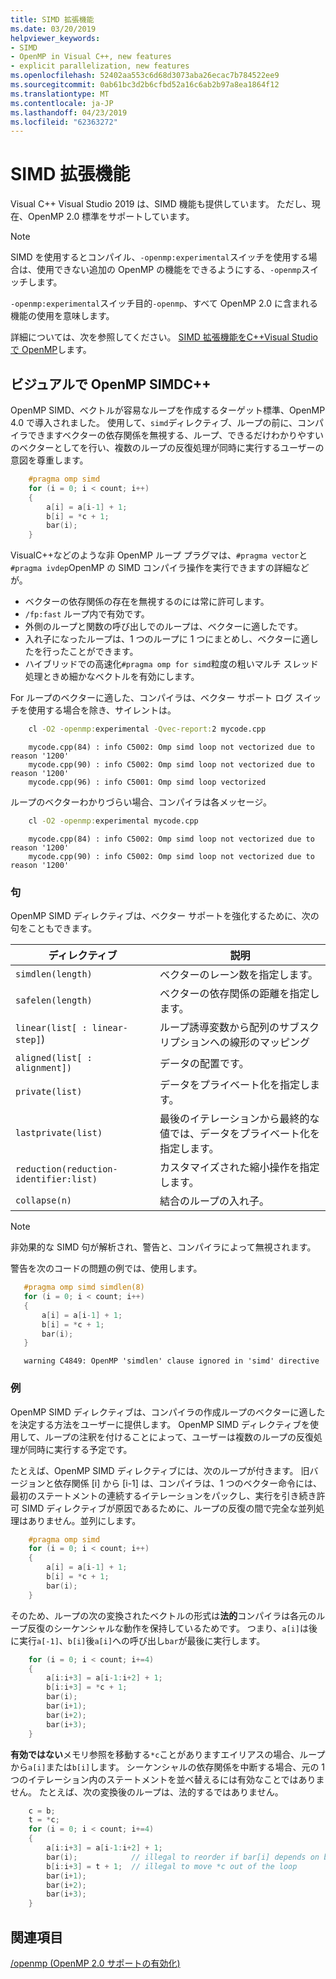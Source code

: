 ```yaml
---
title: SIMD 拡張機能
ms.date: 03/20/2019
helpviewer_keywords:
- SIMD
- OpenMP in Visual C++, new features
- explicit parallelization, new features
ms.openlocfilehash: 52402aa553c6d68d3073aba26ecac7b784522ee9
ms.sourcegitcommit: 0ab61bc3d2b6cfbd52a16c6ab2b97a8ea1864f12
ms.translationtype: MT
ms.contentlocale: ja-JP
ms.lasthandoff: 04/23/2019
ms.locfileid: "62363272"
---
```

# <a name="simd-extension"></a>SIMD 拡張機能

Visual C++ Visual Studio 2019 は、SIMD 機能も提供しています。 ただし、現在、OpenMP 2.0 標準をサポートしています。

> [!NOTE]
> SIMD を使用するとコンパイル、`-openmp:experimental`スイッチを使用する場合は、使用できない追加の OpenMP の機能をできるようにする、`-openmp`スイッチします。
>
> `-openmp:experimental`スイッチ目的`-openmp`、すべて OpenMP 2.0 に含まれる機能の使用を意味します。

詳細については、次を参照してください。 [SIMD 拡張機能をC++Visual Studio で OpenMP](https://devblogs.microsoft.com/cppblog/simd-extension-to-c-openmp-in-visual-studio/)します。

## <a name="openmp-simd-in-visual-c"></a>ビジュアルで OpenMP SIMDC++

OpenMP SIMD、ベクトルが容易なループを作成するターゲット標準、OpenMP 4.0 で導入されました。 使用して、`simd`ディレクティブ、ループの前に、コンパイラできますベクターの依存関係を無視する、ループ、できるだけわかりやすいのベクターとしてを行い、複数のループの反復処理が同時に実行するユーザーの意図を尊重します。

```c
    #pragma omp simd
    for (i = 0; i < count; i++)
    {
        a[i] = a[i-1] + 1;
        b[i] = *c + 1;
        bar(i);
    }
```

VisualC++などのような非 OpenMP ループ プラグマは、`#pragma vector`と`#pragma ivdep`OpenMP の SIMD コンパイラ操作を実行できますの詳細などが。

- ベクターの依存関係の存在を無視するのには常に許可します。
- `/fp:fast` ループ内で有効です。
- 外側のループと関数の呼び出しでのループは、ベクターに適したです。
- 入れ子になったループは、1 つのループに 1 つにまとめし、ベクターに適したを行ったことができます。
- ハイブリッドでの高速化`#pragma omp for simd`粒度の粗いマルチ スレッド処理ときめ細かなベクトルを有効にします。  

For ループのベクターに適した、コンパイラは、ベクター サポート ログ スイッチを使用する場合を除き、サイレントは。

```cmd
    cl -O2 -openmp:experimental -Qvec-report:2 mycode.cpp
```

```Output
    mycode.cpp(84) : info C5002: Omp simd loop not vectorized due to reason '1200'
    mycode.cpp(90) : info C5002: Omp simd loop not vectorized due to reason '1200'
    mycode.cpp(96) : info C5001: Omp simd loop vectorized
```

ループのベクターわかりづらい場合、コンパイラは各メッセージ。

```cmd
    cl -O2 -openmp:experimental mycode.cpp
```

```Output
    mycode.cpp(84) : info C5002: Omp simd loop not vectorized due to reason '1200'
    mycode.cpp(90) : info C5002: Omp simd loop not vectorized due to reason '1200'
```

### <a name="clauses"></a>句

OpenMP SIMD ディレクティブは、ベクター サポートを強化するために、次の句をこともできます。

|ディレクティブ|説明|
|---|---|
|`simdlen(length)`|ベクターのレーン数を指定します。|
|`safelen(length)`|ベクターの依存関係の距離を指定します。|
|`linear(list[ : linear-step]`)|ループ誘導変数から配列のサブスクリプションへの線形のマッピング|
|`aligned(list[ : alignment])`|データの配置です。|
|`private(list)`|データをプライベート化を指定します。|
|`lastprivate(list)`|最後のイテレーションから最終的な値では、データをプライベート化を指定します。|
|`reduction(reduction-identifier:list)`|カスタマイズされた縮小操作を指定します。|
|`collapse(n)`|結合のループの入れ子。|

> [!NOTE]
> 非効果的な SIMD 句が解析され、警告と、コンパイラによって無視されます。
>
> 警告を次のコードの問題の例では、使用します。
>
> ```c
>    #pragma omp simd simdlen(8)
>    for (i = 0; i < count; i++)
>    {
>        a[i] = a[i-1] + 1;
>        b[i] = *c + 1;
>        bar(i);
>    }
> ```
>
> ```Output
>    warning C4849: OpenMP 'simdlen' clause ignored in 'simd' directive
> ```

### <a name="example"></a>例
  
OpenMP SIMD ディレクティブは、コンパイラの作成ループのベクターに適したを決定する方法をユーザーに提供します。 OpenMP SIMD ディレクティブを使用して、ループの注釈を付けることによって、ユーザーは複数のループの反復処理が同時に実行する予定です。

たとえば、OpenMP SIMD ディレクティブには、次のループが付きます。 旧バージョンと依存関係 [i] から [i-1] は、コンパイラは、1 つのベクター命令には、最初のステートメントの連続するイテレーションをパックし、実行を引き続き許可 SIMD ディレクティブが原因であるために、ループの反復の間で完全な並列処理はありません。並列にします。

```c
    #pragma omp simd
    for (i = 0; i < count; i++)
    {
        a[i] = a[i-1] + 1;
        b[i] = *c + 1;
        bar(i);
    }
```

そのため、ループの次の変換されたベクトルの形式は**法的**コンパイラは各元のループ反復のシーケンシャルな動作を保持しているためです。 つまり、`a[i]`は後に実行`a[-1]`、`b[i]`後`a[i]`への呼び出し`bar`が最後に実行します。

```c
    for (i = 0; i < count; i+=4)
    {
        a[i:i+3] = a[i-1:i+2] + 1;
        b[i:i+3] = *c + 1;
        bar(i);
        bar(i+1);
        bar(i+2);
        bar(i+3);
    }
```

**有効ではない**メモリ参照を移動する`*c`ことがありますエイリアスの場合、ループから`a[i]`または`b[i]`します。 シーケンシャルの依存関係を中断する場合、元の 1 つのイテレーション内のステートメントを並べ替えるには有効なことではありません。 たとえば、次の変換後のループは、法的するではありません。

```c
    c = b;
    t = *c;
    for (i = 0; i < count; i+=4)
    {
        a[i:i+3] = a[i-1:i+2] + 1;
        bar(i);            // illegal to reorder if bar[i] depends on b[i]
        b[i:i+3] = t + 1;  // illegal to move *c out of the loop
        bar(i+1);
        bar(i+2);
        bar(i+3);
    }
```

## <a name="see-also"></a>関連項目

[/openmp (OpenMP 2.0 サポートの有効化)](../../build/reference/openmp-enable-openmp-2-0-support.md)<br/>
